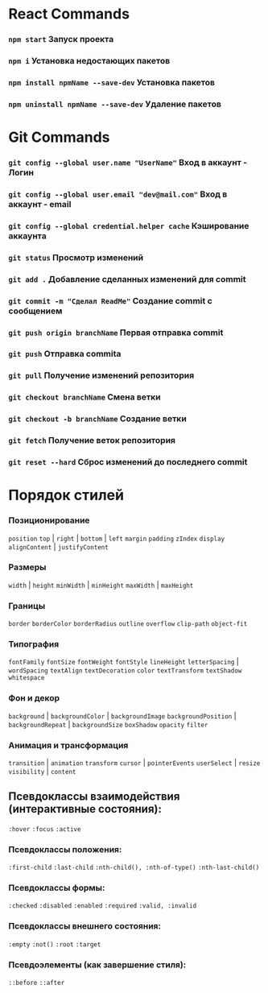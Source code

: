 # React Commands

### `npm start` Запуск проекта

### `npm i` Установка недостающих пакетов

### `npm install npmName --save-dev` Установка пакетов

### `npm uninstall npmName --save-dev` Удаление пакетов

# Git Commands

### `git config --global user.name "UserName"` Вход в аккаунт - Логин

### `git config --global user.email "dev@mail.com"` Вход в аккаунт - email

### `git config --global credential.helper cache` Кэширование аккаунта

### `git status` Просмотр изменений

### `git add .` Добавление сделанных изменений для commit

### `git commit -m "Сделал ReadMe"` Создание commit с сообщением

### `git push origin branchName` Первая отправка commit

### `git push` Отправка commita

### `git pull` Получение изменений репозитория

### `git checkout branchName` Смена ветки

### `git checkout -b branchName` Создание ветки

### `git fetch` Получение веток репозитория

### `git reset --hard` Сброс изменений до последнего commit

# Порядок стилей

### Позиционирование

`position`
`top` | `right` | `bottom` | `left`
`margin`
`padding`
`zIndex`
`display`
`alignContent` | `justifyContent`

### Размеры

`width` | `height`
`minWidth` | `minHeight`
`maxWidth` | `maxHeight`

### Границы

`border`
`borderColor`
`borderRadius`
`outline`
`overflow`
`clip-path`
`object-fit`

### Типография

`fontFamily`
`fontSize`
`fontWeight`
`fontStyle`
`lineHeight`
`letterSpacing` | `wordSpacing`
`textAlign`
`textDecoration`
`color`
`textTransform`
`textShadow`
`whitespace`

### Фон и декор

`background` | `backgroundColor` | `backgroundImage`
`backgroundPosition` | `backgroundRepeat` | `backgroundSize`
`boxShadow`
`opacity`
`filter`

### Анимация и трансформация

`transition` | `animation`
`transform`
`cursor` | `pointerEvents`
`userSelect` | `resize`
`visibility` | `content`

## Псевдоклассы взаимодействия (интерактивные состояния):

`:hover`
`:focus`
`:active`

### Псевдоклассы положения:

`:first-child`
`:last-child`
`:nth-child(), :nth-of-type()`
`:nth-last-child()`

### Псевдоклассы формы:

`:checked`
`:disabled`
`:enabled`
`:required`
`:valid, :invalid`

### Псевдоклассы внешнего состояния:

`:empty`
`:not()`
`:root`
`:target`

### Псевдоэлементы (как завершение стиля):

`::before`
`::after`
